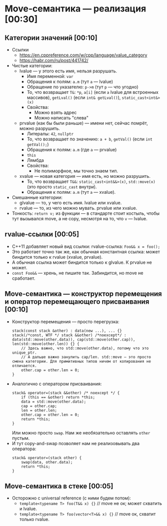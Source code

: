 # Move-семантика — реализация [00:30]
## Категории значений [00:10]
* Ссылки
  * https://en.cppreference.com/w/cpp/language/value_category
  * https://habr.com/ru/post/441742/
* Чистые категории:
  * lvalue — у этого есть имя, нельзя разрушать.
    * Имя переменной: `var`
    * Обращения к полям: `a.m` (тут `a` — lvalue)
    * Обращение по указателю: `p->m` (тут `p` — что угодно)
    * То, что возвращает `T&`: `*p`, `a[i]` (если `a` lvalue для встроенных массивов), `getLval()` (если `int& getLval()`), `static_cast<int&>(x)`
    * Свойства:
      * Можно взять адрес
      * Можно написать "слева"
  * prvalue (как бы были раньше) — имени нет, сейчас помрёт, можно разрушить.
    * Литералы: `42`, `nullptr`
    * То, что возвращает по значению: `a + b`, `getVal()` (если `int getVal();`)
    * Обращения к полям: `a.m` (где `a` — prvalue)
    * `this`
    * Лямбда
    * Свойства:
      * Не полиморфное, мы точно знаем тип.
  * xvalue — новая категория — имя есть, но можно разрушить.
    * То, что возвращает `T&&`: `static_cast<int&&>(x)`, `std::move(x)` (это просто `static_cast` внутри).
    * Обращения к полям: `a.m` (тут `a` — xvalue).
* Смешанные категории:
  * glvalue — то, у чего есть имя. lvalue или xvalue.
  * rvalue — то, из чего можно мувать. prvalue или xvalue.
* Тонкость: `return v;` из функции — в стандарте стоит костыль, чтобы тут вызывался
  move, а не copy, несмотря на то, что `v` — lvalue.

## rvalue-ссылки [00:05]
* C++11 добавляет новый вид ссылки: rvalue-ссылка: `Foo&& x = foo();`
* Это работает точно так же, как обычная константная ссылка: может биндится только к rvalue (xvalue, prvalue).
* А обычная ссылка может биндится только к glvalue. К prvalue не может.
* `const Foo&&` — хрень, не пишите так. Забиндится, но move не сработает.

## Move-семантика — конструктор перемещения и оператор перемещающего присваивания [00:10]
* Конструктор перемещения — просто перегрузка:
  ```
  stack(const stack &other) : data(new ...), ... {}
  stack(/*const, WTF */ stack &&other) /*noexcept*/ : data(std::move(other.data)), cap(std::move(other.cap)), len(std::move(other.len)) {} {
      // Здесь важно, что std::move(other.data), потому что это unique_ptr.
      // А дальше важно занулить cap/len. std::move — это просто смена категории. Для примитивных типов ничем от копирования не отличается.
      other.cap = other.len = 0;
  }
  ```
* Аналогично с оператором присваивания:
  ```
  stack& operator=(stack &&other) /* noexcept */ {
      if (this == &other) return *this;
      data = std::move(other.data);
      cap = other.cap;
      len = other.len;
      other.cap = other.len = 0;
      return *this;
  }
  ```
  Или можно просто `swap`. Нам же необязательно оставлять `other` пустым.
* И тут copy-and-swap позволяет нам не реализовывать два оператора:
  ```
  stack& operator=(stack other) {
      swap(data, other.data);
      return *this;
  }
  ```

## Move-семантика в стеке [00:05]
* Осторожно с universal reference (с ними будем потом):
  * `template<typename T> foo(T&& x) {}` // move не ок; может схватить и lvalue.
  * `template<typename T> foo(vector<T>&& x) {}` // move ок, схватит только rvalue.
